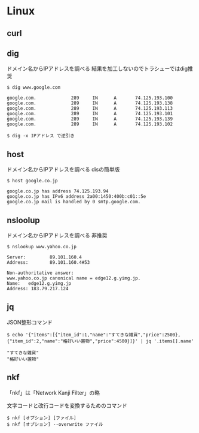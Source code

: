 # Linux
## curl

## dig
ドメイン名からIPアドレスを調べる
結果を加工しないのでトラシューではdig推奨
```
$ dig www.google.com

google.com.             289     IN      A       74.125.193.100
google.com.             289     IN      A       74.125.193.138
google.com.             289     IN      A       74.125.193.113
google.com.             289     IN      A       74.125.193.101
google.com.             289     IN      A       74.125.193.139
google.com.             289     IN      A       74.125.193.102

$ dig -x IPアドレス で逆引き
```

## host
ドメイン名からIPアドレスを調べる
disの簡単版
```
$ host google.co.jp

google.co.jp has address 74.125.193.94
google.co.jp has IPv6 address 2a00:1450:400b:c01::5e
google.co.jp mail is handled by 0 smtp.google.com.
```

## nsloolup
ドメイン名からIPアドレスを調べる
非推奨
```
$ nslookup www.yahoo.co.jp

Server:         89.101.160.4
Address:        89.101.160.4#53

Non-authoritative answer:
www.yahoo.co.jp canonical name = edge12.g.yimg.jp.
Name:   edge12.g.yimg.jp
Address: 183.79.217.124
```

## jq
JSON整形コマンド
```
$ echo '{"items":[{"item_id":1,"name":"すてきな雑貨","price":2500},{"item_id":2,"name":"格好いい置物","price":4500}]}' | jq '.items[].name'

"すてきな雑貨"
"格好いい置物"
```

## nkf
「nkf」は「Network Kanji Filter」の略

文字コードと改行コードを変換するためのコマンド
```
$ nkf [オプション] [ファイル]
$ nkf [オプション] --overwrite ファイル
```
